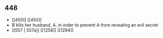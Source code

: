 ## 448
- [[450]] [[450]] 
- B kills her husband, A, in order to prevent A from revealing an evil secret
- [[557 | 557a]] [[1258]] [[1294]] 

